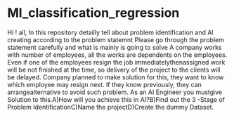 # Ml_classification_regression
Hi ! all, In this repository detailly tell about problem identification and AI creating according to the problem statemnt
Please go through the problem statement carefully and what is mainly is going to solve
A company works with number of employees, all the works are dependents on the employees. Even if one of the employees resign the job immediatelythenassigned work will be not finished at the time, so delivery of the project to the clients will be delayed. Company planned to make solution for this, they want to know which employee may resign next. If they know previously, they can arrangealternative to avoid such problem. As an AI Engineer you mustgive Solution to this.A)How will you achieve this in AI?B)Find out the 3 -Stage of Problem IdentificationC)Name the projectD)Create the dummy Dataset.
